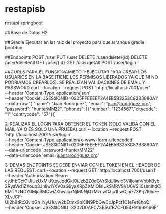 # restapisb
restapi springboot


##Base de Datos H2

##Gradle 
Ejecutar en las raiz del proyecto para que arranque
gradle bootRun 


##Endpoints
POST /user
PUT  /user
DELETE 	/user/delete/{id}
DELETE 	/user/deleteAll
GET 	/user/{id}
GET	/user/getAll
POST	/user/login

##CURLS PARA EL FUNCIONAMIETO
1-EJECUTAR PARA CREAR LOS USUARIOS EN LA BASE (TIENE LOS PERMISOS LIBERADOS YA QUE NI NO PODRIAMOS CREARLOS). SE REALIZAN VALIDACIONES DE EMAIL Y PASSWORD
curl --location --request POST 'http://localhost:7001/user' \
--header 'Content-Type: application/json' \
--header 'Cookie: JSESSIONID=0205FFEEEEF2A4EB5B3253C83B3880A1' \
--data-raw '{
"name": "Juan Rodriguez",
"email": "juan@rodriguez.org",
"password": "hunterMM22",
"phones": [{"number": "1234567","citycode": "1","contrycode": "57"}]}'

2-REALIZAR EL LOGIN PARA OBTENER EL TOKEN (SOLO VALIDA CON EL MAIL YA Q ES SOLO UNA PRUEBA)
curl --location --request POST 'http://localhost:7001/user/login' \
--header 'Content-Type: application/x-www-form-urlencoded' \
--header 'Cookie: JSESSIONID=0205FFEEEEF2A4EB5B3253C83B3880A1' \
--data-urlencode 'password=hunterMM22' \
--data-urlencode 'email=juan@rodriguez.org'

3-DEMAS ENDPOINTS SE DEBE ENVIAR CON EL TOKEN EN EL HEADER DE LAS REQUEST.
curl --location --request GET 'http://localhost:7001/user/1' \
--header 'Authorization: Bearer eyJhbGciOiJIUzUxMiJ9.eyJqdGkiOiJzb2Z0dGVrSldUIiwic3ViIjoianVhbkByb2RyaWd1ZXoub3JnIiwiYXV0aG9yaXRpZXMiOlsiUk9MRV9VU0VSIl0sImlhdCI6MTYzNDY0Mjc3MCwiZXhwIjoxNjM0NjQzMzcwfQ.ju1LwQjni773K-j2I6icE-XLvJCF-UI2h9tRcXlvloGh_NyU1uvw2bEtmx9pK1N9PbQwCcJpPct1C1eFet8hoQ' \
--header 'Cookie: JSESSIONID=8202D0AFC73B507B7CFDE4F91669166F'
